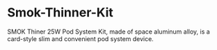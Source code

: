 # Smok-Thinner-Kit
SMOK Thiner 25W Pod System Kit, made of space aluminum alloy, is a card-style slim and convenient pod system device. 

